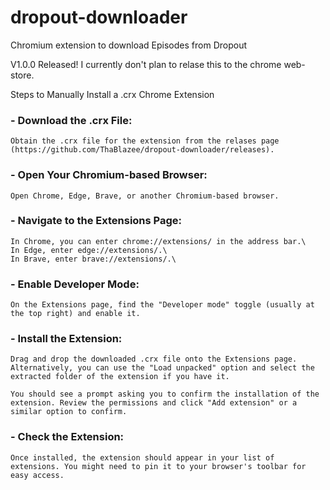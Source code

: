 # dropout-downloader
Chromium extension to download Episodes from Dropout

V1.0.0 Released!
I currently don't plan to relase this to the chrome web-store. 


Steps to Manually Install a .crx Chrome Extension


### - Download the .crx File:
    Obtain the .crx file for the extension from the relases page (https://github.com/ThaBlazee/dropout-downloader/releases).

### - Open Your Chromium-based Browser:

    Open Chrome, Edge, Brave, or another Chromium-based browser.

### - Navigate to the Extensions Page:

    In Chrome, you can enter chrome://extensions/ in the address bar.\
    In Edge, enter edge://extensions/.\
    In Brave, enter brave://extensions/.\

### - Enable Developer Mode:

    On the Extensions page, find the "Developer mode" toggle (usually at the top right) and enable it.

### - Install the Extension:

    Drag and drop the downloaded .crx file onto the Extensions page. Alternatively, you can use the "Load unpacked" option and select the extracted folder of the extension if you have it.
    
    You should see a prompt asking you to confirm the installation of the extension. Review the permissions and click "Add extension" or a similar option to confirm.

### - Check the Extension:

    Once installed, the extension should appear in your list of extensions. You might need to pin it to your browser's toolbar for easy access.